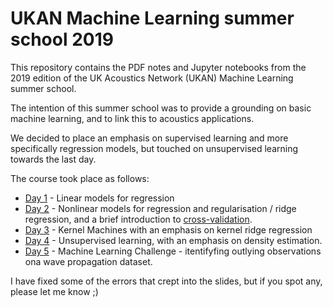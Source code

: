 # UKAN Machine Learning summer school 2019
This repository contains the PDF notes and Jupyter notebooks from the 2019 edition of the UK Acoustics Network (UKAN) Machine Learning summer school. 

The intention of this summer school was to provide a grounding on basic machine learning, and to link this to acoustics applications. 

We decided to place an emphasis on supervised learning and more specifically regression models, but touched on unsupervised learning towards the last day. 

The course took place as follows:

 - [Day 1](session_1_ML_intro.pdf)  - Linear models for regression
 - [Day 2](ML_session_2_regularisation.pdf) - Nonlinear models for regression and regularisation / ridge regression, and a brief introduction to [cross-validation](). 
 - [Day 3](ML_session_3_kernels.pdf) - Kernel Machines with an emphasis on kernel ridge regression
 - [Day 4](ML_session_4_unsupervised_learning.pdf) - Unsupervised learning, with an emphasis on density estimation. 
 - [Day 5](ML_session_4_unsupervised_learning.pdf) - Machine Learning Challenge - itentifyfing outlying observations ona wave propagation dataset. 

I have fixed some of the errors that crept into the slides, but if you spot any, please let me know ;)
